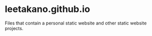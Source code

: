 # leetakano.github.io
Files that contain a personal static website and other static website projects.
